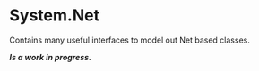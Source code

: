 # System.Net

Contains many useful interfaces to model out Net based classes.

***Is a work in progress.***